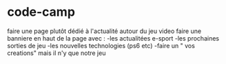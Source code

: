 # code-camp
faire une page plutôt dédié  à l'actualité autour du jeu video
faire une banniere en haut de la page avec :
-les actualitées e-sport
-les prochaines sorties de jeu
-les nouvelles technologies (ps6 etc)
-faire un " vos creations" mais il n'y que notre jeu
